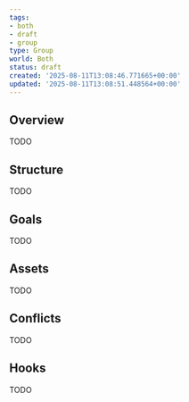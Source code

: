 ```yaml
---
tags:
- both
- draft
- group
type: Group
world: Both
status: draft
created: '2025-08-11T13:08:46.771665+00:00'
updated: '2025-08-11T13:08:51.448564+00:00'
---
```



## Overview

TODO
## Structure

TODO
## Goals

TODO
## Assets

TODO
## Conflicts

TODO
## Hooks

TODO
